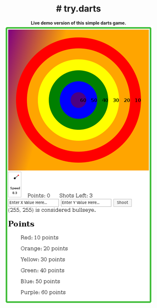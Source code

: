 <h1 align="center">
  # try.darts
</h1>

<h4 align="center">
  Live demo version of this simple darts game. <br />
  <img src="https://raw.githubusercontent.com/kingscott/trydarts/gh-pages/screeny.png">
</h1>
